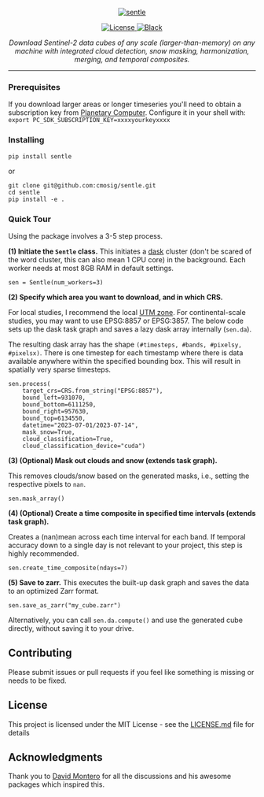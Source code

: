 <p align="center">
  <a href="https://github.com/cmosig/sentle/"><img src="https://github.com/cmosig/sentle/raw/main/docs/logo.png" alt="sentle"></a>
</p>

<p align="center">
<a href="https://opensource.org/licenses/MIT" target="_blank">
    <img src="https://img.shields.io/badge/License-MIT-blue.svg" alt="License">
</a>
<a href="https://peps.python.org/pep-0008/" target="_blank">
    <img src="https://img.shields.io/badge/code_style-pep8-blue" alt="Black">
</a>
</p>
<p align="center">
    <em>Download Sentinel-2 data cubes of any scale (larger-than-memory) on any machine with integrated cloud
detection, snow masking, harmonization, merging, and temporal composites.</em>
</p>

---
 

### Prerequisites

If you download larger areas or longer timeseries you'll need to obtain a
subscription key from [Planetary Computer](https://planetarycomputer.microsoft.com/account/request). 
Configure it in your shell with: `export PC_SDK_SUBSCRIPTION_KEY=xxxxyourkeyxxxx`

### Installing

```
pip install sentle
```
or 
```
git clone git@github.com:cmosig/sentle.git
cd sentle
pip install -e .
```

### Quick Tour

Using the package involves a 3-5 step process. 

**(1) Initiate the `Sentle` class.** This initiates a [dask](https://www.dask.org/) cluster (don't be scared of the word cluster, this can also mean 1 CPU core) in the background. Each worker needs at most 8GB RAM in default settings. 

```
sen = Sentle(num_workers=3)
```

**(2) Specify which area you want to download, and in which CRS.** 

For local studies, I recommend the local [UTM zone](https://www.dmap.co.uk/utmworld.htm). For continental-scale studies, you may want to use EPSG:8857 or EPSG:3857. The below code sets up the dask task graph and saves a lazy dask array internally (`sen.da`). 

The resulting dask array has the shape `(#timesteps, #bands, #pixelsy, #pixelsx)`. There is one timestep for each timestamp where there is data available anywhere within the specified bounding box. This will result in spatially very sparse timesteps.
```
sen.process(
    target_crs=CRS.from_string("EPSG:8857"),
    bound_left=931070,
    bound_bottom=6111250,
    bound_right=957630,
    bound_top=6134550,
    datetime="2023-07-01/2023-07-14",
    mask_snow=True,
    cloud_classification=True,
    cloud_classification_device="cuda")
```
**(3) (Optional) Mask out clouds and snow (extends task graph).** 

This removes clouds/snow based on the generated masks, i.e., setting the respective pixels to `nan`.
```
sen.mask_array()
```

**(4) (Optional) Create a time composite in specified time intervals (extends task graph).** 

Creates a (nan)mean across each time interval for each band. 
If temporal accuracy down to a single day is not relevant to your project, this step is highly recommended.
```
sen.create_time_composite(ndays=7)
```

**(5) Save to zarr.**
This executes the built-up dask graph and saves the data to an optimized Zarr format.  
```
sen.save_as_zarr("my_cube.zarr")
```
Alternatively, you can call `sen.da.compute()` and use the generated cube directly, without saving it to your drive.

## Contributing

Please submit issues or pull requests if you feel like something is missing or
needs to be fixed. 

## License

This project is licensed under the MIT License - see the [LICENSE.md](LICENSE.md) file for details

## Acknowledgments

Thank you to [David Montero](https://github.com/davemlz) for all the
discussions and his awesome packages which inspired this.
